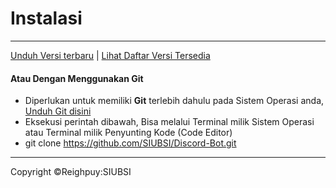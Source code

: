 # Instalasi
***

[Unduh Versi terbaru](https://github.com/SIUBSI/Discord-Bot/releases/tag/v1.0.0) | [Lihat Daftar Versi Tersedia](https://github.com/SIUBSI/Discord-Bot/releases)

#### Atau Dengan Menggunakan Git

- Diperlukan untuk memiliki **Git** terlebih dahulu pada Sistem Operasi anda, [Unduh Git disini](https://git-scm.com/downloads)
- Eksekusi perintah dibawah, Bisa melalui Terminal milik Sistem Operasi atau Terminal milik Penyunting Kode (Code Editor)
- git clone https://github.com/SIUBSI/Discord-Bot.git


***
Copyright &copy;Reighpuy:SIUBSI